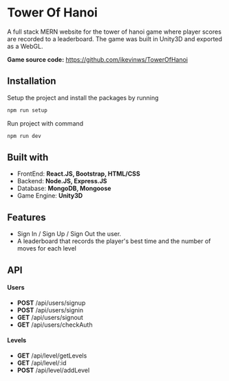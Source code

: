 # Tower Of Hanoi
A full stack MERN website for the tower of hanoi game where player scores are recorded to a leaderboard. The game was built in Unity3D and exported as a WebGL.

<b>Game source code:</b> <a>https://github.com/ikevinws/TowerOfHanoi</a>

<h2>Installation</h2>

 Setup the project and install the packages by running
```bash
npm run setup
```
 Run project with command
```bash
npm run dev
```

<h2>Built with</h2>
<ul>
    <li>FrontEnd: <b> React.JS, Bootstrap, HTML/CSS </b></li>
    <li>Backend:  <b> Node.JS, Express.JS </b> </li>
    <li>Database: <b> MongoDB, Mongoose </b> </li>
    <li>Game Engine: <b>Unity3D</b></li>
</ul>

<h2> Features </h2>
<ul>
    <li> Sign In / Sign Up / Sign Out the user. </li>
    <li> A leaderboard that records the player's best time and the number of moves for each level</li>
</ul>

<h2> API </h2>
<h4> Users </h4>
<ul>
  <li> <b>POST</b> /api/users/signup </li>
  <li> <b>POST</b>  /api/users/signin  </li>
  <li> <b>GET</b>  /api/users/signout </li>
  <li> <b>GET</b>  /api/users/checkAuth </li>
</ul>

<h4> Levels </h4>
<ul>
  <li> <b>GET</b> /api/level/getLevels </li>
  <li> <b>GET</b> /api/level/:id </li>
  <li> <b>POST</b> /api/level/addLevel </li>
</ul>